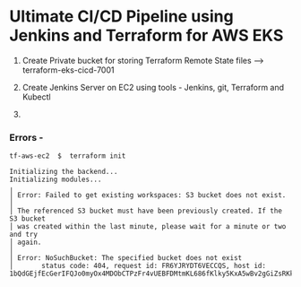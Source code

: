 # Ultimate CI/CD Pipeline using Jenkins and Terraform for AWS EKS


1. Create Private bucket for storing Terraform Remote State files --> terraform-eks-cicd-7001

2. Create Jenkins Server on EC2 using tools - Jenkins, git, Terraform and Kubectl

3. 

### Errors -

```
tf-aws-ec2  $  terraform init

Initializing the backend...
Initializing modules...
╷
│ Error: Failed to get existing workspaces: S3 bucket does not exist.
│ 
│ The referenced S3 bucket must have been previously created. If the S3 bucket
│ was created within the last minute, please wait for a minute or two and try
│ again.
│ 
│ Error: NoSuchBucket: The specified bucket does not exist
│       status code: 404, request id: FR6YJRYDT6VECCQS, host id: 1bQdGEjfEcGerIFQJo0myOx4MDObCTPzFr4vUEBFDMtmKL686fKlky5KxA5wBv2gGiZsRKkyjwk=
```